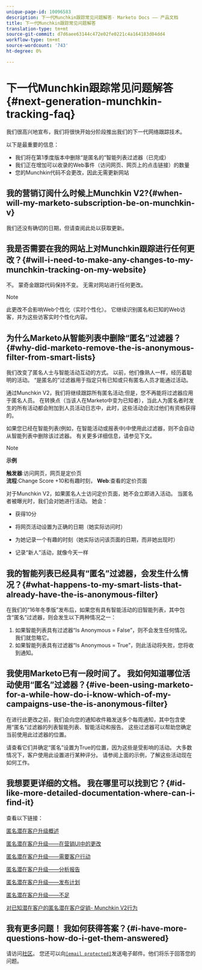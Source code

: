 ```yaml
---
unique-page-id: 10096583
description: 下一代Munchkin跟踪常见问题解答- Marketo Docs —— 产品文档
title: 下一代Munchkin跟踪常见问题解答
translation-type: tm+mt
source-git-commit: d7d6aee63144c472e02fe0221c4a164183d04dd4
workflow-type: tm+mt
source-wordcount: '743'
ht-degree: 0%

---
```



# 下一代Munchkin跟踪常见问题解答{#next-generation-munchkin-tracking-faq}

我们很高兴地宣布，我们将很快开始分阶段推出我们的下一代网络跟踪技术。

以下是最重要的信息：

* 我们将在第1季度版本中删除“是匿名的”智能列表过滤器（已完成）
* 我们正在增加可以收录的Web事件（访问网页、网页上的点击链接）的数量
* 您的Munchkin代码不会更改，因此无需更新网站

## 我的营销订阅什么时候上Munchkin V2?{#when-will-my-marketo-subscription-be-on-munchkin-v}

我们还没有确切的日期，但请查阅此处以获取更新。

## 我是否需要在我的网站上对Munchkin跟踪进行任何更改？{#will-i-need-to-make-any-changes-to-my-munchkin-tracking-on-my-website}

不。 蒙奇金跟踪代码保持不变。 无需对网站进行任何更改。

>[!NOTE]
>
>此更改不会影响Web个性化（实时个性化）。 它继续识别匿名和已知的Web访客，并为这些访客实时个性化内容。

## 为什么Marketo从智能列表中删除“匿名”过滤器？{#why-did-marketo-remove-the-is-anonymous-filter-from-smart-lists}

我们改变了匿名人士与智能活动互动的方式。 以前，他们像熟人一样，经历着聪明的活动。 “是匿名的”过滤器用于指定只有已知或只有匿名人员才能通过活动。

通过Munchkin V2，我们将继续跟踪所有匿名活动;但是，您不再能将过滤器应用于匿名人员。 在转换点（当该人在Marketo中变为已知者），当此人为匿名者时发生的所有活动都会附加到人员活动日志中，此时，这些活动会流过他们有资格获得的。

如果您已经在智能列表(例如，在智能活动或报表中)中使用此过滤器，则不会自动从智能列表中删除该过滤器。 有关更多详细信息，请参见下文。

>[!NOTE]
>
>**示例**
>
>**触发器**:访问网页，网页是定价页\
>**流程**:Change Score +10和有趣时刻， **Web**:查看的定价页面
>
>对于Munchkin V2，如果匿名人士访问定价页面，她不会立即进入活动。 当匿名者被曝光时，我们会对她进行活动。 她会：
>
>* 获得10分
   >
   >
* 将网页活动设置为正确的日期（她实际访问时）
   >
   >
* 为她记录一个有趣的时刻（她实际访问该页面的日期，而非她出现时）
   >
   >
* 记录“新人”活动，就像今天一样

>



## 我的智能列表已经具有“匿名”过滤器，会发生什么情况？{#what-happens-to-my-smart-lists-that-already-have-the-is-anonymous-filter}

在我们的“16年冬季版”发布后，如果您有具有智能活动的旧智能列表，其中包含“匿名”过滤器，则会发生以下两种情况之一：

1. 如果智能列表具有过滤器“Is Anonymous = False”，则不会发生任何情况。 我们就忽略它。
1. 如果智能列表具有过滤器“Is Anonymous = True”，则此活动将失败，您将收到通知。

## 我使用Marketo已有一段时间了。 我如何知道哪位活动使用“匿名”过滤器？{#ive-been-using-marketo-for-a-while-how-do-i-know-which-of-my-campaigns-use-the-is-anonymous-filter}

在进行此更改之前，我们会向您的通知收件箱发送多个每周通知，其中包含使用“匿名”过滤器的列表智能列表、智能活动和报告。 这些过滤器可以帮助您确定当前使用此过滤器的位置。

请查看它们并确定“匿名”设置为True的位置，因为这些是受影响的活动。 大多数情况下，客户使用此设置进行某种评分。 请参阅上面的示例，了解这些活动现在如何工作。

## 我想要更详细的文档。 我在哪里可以找到它？{#id-like-more-detailed-documentation-where-can-i-find-it}

查看以下链接：

[匿名潜在客户升级概述](https://nation.marketo.com/docs/DOC-2937)

[匿名潜在客户升级——在营销UI中的更改](https://nation.marketo.com/docs/DOC-2938)

[匿名潜在客户升级——需要客户行动](https://nation.marketo.com/docs/DOC-2939)

[匿名潜在客户升级——分析报告](https://nation.marketo.com/docs/DOC-2940)

[匿名潜在客户升级——发布计划](https://nation.marketo.com/docs/DOC-2961)

[匿名潜在客户升级——不足](https://nation.marketo.com/docs/DOC-2962)

[对已知潜在客户的匿名潜在客户促销- Munchkin V2行为](https://nation.marketo.com/docs/DOC-2963)

## 我有更多问题！ 我如何获得答案？{#i-have-more-questions-how-do-i-get-them-answered}

请访问[社区](https://nation.marketo.com/welcome)。 您还可以向[`[email protected]`](http://docs.marketo.com/cdn-cgi/l/email-protection#4c3f393c3c233e380c212d3e27293823622f232162)发送电子邮件。他们将乐于回答您的问题。
